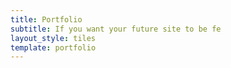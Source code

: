```yaml
---
title: Portfolio
subtitle: If you want your future site to be fe
layout_style: tiles
template: portfolio
---
```

